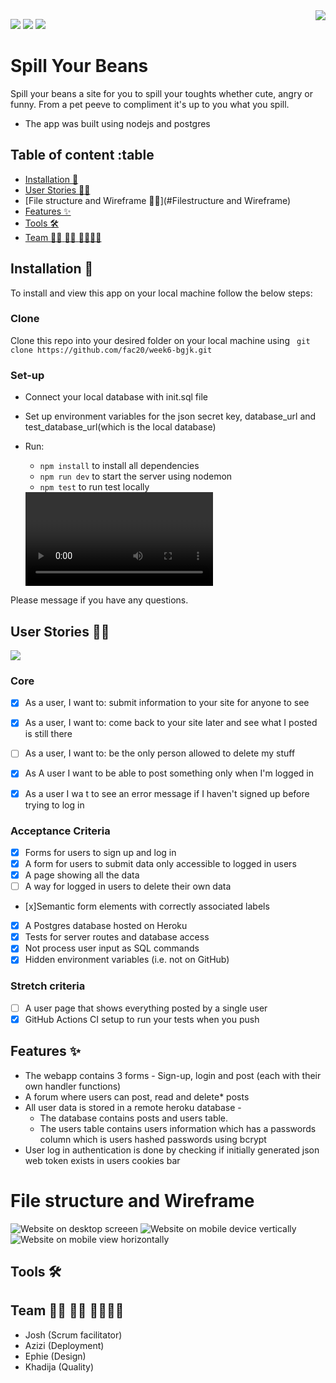 <img src="https://user-images.githubusercontent.com/59174800/90857777-bfb54800-e37c-11ea-9171-a76beac21375.png" align="right" />

 ![](https://img.shields.io/badge/Heroku-Deployed-purple) ![](https://img.shields.io/badge/Tests_pass-4-green)  ![](https://img.shields.io/badge/Dependencies-upto_date-brightgreen)



# Spill Your Beans 
Spill your beans a site for you to spill your toughts whether cute, angry or funny. From a pet peeve to compliment it's up to you what you spill.  
- The app was built using nodejs and postgres


## Table of content :table
- [Installation :electric_plug:](#installation)
- [User Stories :postal_horn::standing_person:](#UserStories)
- [File structure and Wireframe :memo::pencil:](#Filestructure and Wireframe)
- [Features :sparkles:](#Features)
- [Tools :hammer_and_wrench:](#Tools)
- [Team :superhero_woman: :superhero_woman: :superhero_man::superhero_man:](Team)

## Installation :electric_plug:

To install and view this app on your local machine follow the below steps:
### Clone
Clone this repo into your desired folder on your local machine using ``` git clone https://github.com/fac20/week6-bgjk.git```
### Set-up
- Connect your local database with init.sql file  
- Set up environment variables for the json secret key, database_url and test_database_url(which is the local database)
- Run:
    - ``` npm install ``` to install all dependencies  
    - ``` npm run dev ``` to start the server using nodemon  
    - ``` npm test ``` to run test locally

  <video controls="true" allowfullscreen="true">
  <iframe src="./installation-guide.mp4" frameborder="0" allowfullscreen="true"> </iframe>
</figure>

  </video>
Please message if you have any questions. 


## User Stories :postal_horn::standing_person:
![ ](https://media.giphy.com/media/l3nWqzkMR5diFKkkU/giphy.gif)


### Core 
- [x] As a user, I want to: submit information to your site for anyone to see
- [x] As a user, I want to: come back to your site later and see what I posted is still there
- [ ] As a user, I want to: be the only person allowed to delete my stuff
- [x] As A user I want to be able to post something only when I'm logged in
- [x] As a user I wa t to see an error message if I haven't signed up before trying to log in


### Acceptance Criteria 
- [x] Forms for users to sign up and log in
- [x] A form for users to submit data only accessible to logged in users
- [x] A page showing all the data
- [ ] A way for logged in users to delete their own data
- [x]Semantic form elements with correctly associated labels
- [x] A Postgres database hosted on Heroku
- [x] Tests for server routes and database access
- [x] Not process user input as SQL commands
- [x] Hidden environment variables (i.e. not on GitHub)

### Stretch criteria
- [ ] A user page that shows everything posted by a single user
- [x] GitHub Actions CI setup to run your tests when you push

## Features :sparkles:
- The webapp contains 3 forms - Sign-up, login and post (each with their own handler functions)
- A forum where users can post, read and delete* posts
- All user data is stored in a remote heroku database - 
    - The database contains posts and users table.
    - The users table contains users information which has a passwords column which is users hashed passwords using bcrypt
- User log in authentication is done by checking if initially generated json web token exists in users cookies bar


# File structure and Wireframe 

![Website on desktop screeen](https://user-images.githubusercontent.com/59174800/90218905-d7c91c80-ddfc-11ea-9875-41f28094a162.png)
![Website on mobile device vertically](https://user-images.githubusercontent.com/59174800/90220273-cb928e80-ddff-11ea-8056-6986e45b32cf.png)
![Website on mobile view horizontally](https://user-images.githubusercontent.com/59174800/90220307-dd743180-ddff-11ea-85e4-c2a39d4fb43e.png)


## Tools :hammer_and_wrench:



## Team :superhero_woman: :superhero_woman: :superhero_man::superhero_man:
- Josh (Scrum facilitator)
- Azizi (Deployment)
- Ephie (Design)
- Khadija (Quality)

